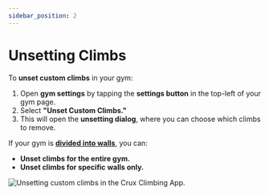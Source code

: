 ```yaml
---
sidebar_position: 2
---
```


# Unsetting Climbs

To **unset custom climbs** in your gym:
1. Open **gym settings** by tapping the **settings button** in the top-left of your gym page.
2. Select **"Unset Custom Climbs."**
3. This will open the **unsetting dialog**, where you can choose which climbs to remove.

If your gym is **[divided into walls](/docs/documentation-for-gym-staff/managing-your-gym-on-crux/gym-walls-and-areas.md.md)**, you can:
- **Unset climbs for the entire gym.**
- **Unset climbs for specific walls only.**

<img src="/img/unsetting-custom-climbs.png" alt="Unsetting custom climbs in the Crux Climbing App." class="screenshot" />
